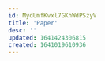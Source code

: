 ```yaml
---
id: MydUmfKvxl7GKhWdPSzyV
title: 'Paper'
desc: ''
updated: 1641424306815
created: 1641019610936
---
```


